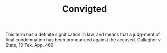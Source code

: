 ---
title: Convigted
letter: C
permalink: "/definitions/bld-convigted.html"
body: This term has a definite signification in law, and means that a judg-ment of
  final condemnation has been pronounced against the accused. Gallagher v. State,
  10 Tex. App. 469
published_at: '2018-07-07'
source: Black's Law Dictionary 2nd Ed (1910)
layout: post
---